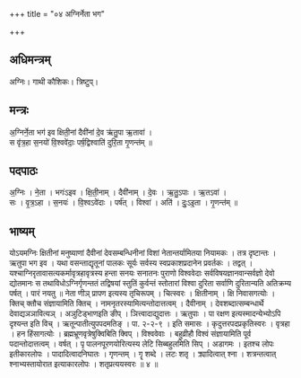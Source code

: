 +++
title = "०४ अग्निर्नेता भग"

+++
## अधिमन्त्रम्
अग्निः। गाथी कौशिकः। त्रिष्टुप्।

## मन्त्रः
अ॒ग्निर्ने॒ता भग॑ इव क्षिती॒नां दैवी॑नां दे॒व ऋ॑तु॒पा ऋ॒तावा॑ ।  
स वृ॑त्र॒हा स॒नयो॑ वि॒श्ववे॑दाः॒ पर्ष॒द्विश्वाति॑ दुरि॒ता गृ॒णन्त॑म् ॥

## पदपाठः
अ॒ग्निः । ने॒ता । भगः॑ऽइव । क्षि॒ती॒नाम् । दैवी॑नाम् । दे॒वः । ऋ॒तु॒ऽपाः । ऋ॒तऽवा॑ ।  
सः । वृ॒त्र॒ऽहा । स॒नयः॑ । वि॒श्वऽवे॑दाः । पर्ष॑त् । विश्वा॑ । अति॑ । दुः॒ऽइ॒ता । गृ॒णन्त॑म् ॥

## भाष्यम्
योऽयमग्निः क्षितीनां मनुष्याणां दैवीनां देवसम्बन्धिनीनां विशां नेतान्तर्यामितया नियामकः । तत्र दृष्टान्तः । ऋतुपा भग इव । यथा वसन्ताद्यृतूनां पालकः सूर्यः सर्वस्य स्वप्रकाशप्रदानेन प्रवर्तकः । तद्वत् । यश्चाग्निरृतावासत्यकर्मावृत्रहावृत्रस्य हन्ता सनयः सनातनः पुराणो विश्ववेदाः सर्वविषयज्ञानवान्सर्वज्ञो देवो द्योतमानः स तथाविधोऽग्निर्गृणन्ततं तद्विषयां स्तुतिं कुर्वन्तं स्तोतारां विश्वा दुरिता सर्वाणि दुरितान्यति अतिक्रम्य पर्षत् । पारं नयतु ॥ नेता णीञ् प्रापण इत्यस्य तृचिरूपम् । चित्स्वरः । क्षितीनाम् । क्षि निवासगत्योः । क्तिच् क्तौच संज्ञायामिति क्तिच् । नामनृतरस्यामित्यन्तोदात्तत्वम् । दैवीनाम् । देवशब्दात्सम्बन्धार्थे देवाद्यञञावित्यञ् । अञुटिड्भाणइति ङीप् । ञित्त्वादाद्युदात्तः । ऋतुपाः । पा रक्षण इत्यस्मादन्येभ्योऽपि दृश्यन्त इति विच् । ऋतून्पातीत्युपपदमतिङ् । पा. २-२-९ । इति समासः । कृदुत्तरपदप्रकृतिस्वरः । वृत्रहा । हन हिंसागत्योः । ब्रह्मभ्रूणवृत्रेषुक्विबिति क्विप् । विश्ववेवाः । बहुव्रीहौ विश्वं संज्ञायामिति पूर्व पदान्तोदात्तत्वम् । वर्षत् । पृ पालनपूरणयोरित्यस्य लेटि सिब्बहुलमिति सिप् । अडागमः । इतश्च लोपः इतीकारलोपः । पादादित्वादनिघातः । गृणन्तम् । गॄ शब्दे । लटः शतृ । क्र्यादित्वात् श्ना । शत्रन्तत्वात् श्नाभ्यस्तायोरात इत्याकारलोपः । शतृप्रत्ययस्वरः ॥ ४ ॥